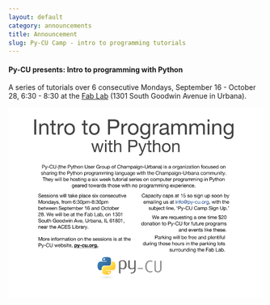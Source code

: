 ```yaml
---
layout: default
category: announcements
title: Announcement
slug: Py-CU Camp - intro to programming tutorials
---
```


#### Py-CU presents: Intro to programming with Python
A series of tutorials over 6 consecutive Mondays, September 16 - October 28,
6:30 - 8:30 at the <a href='http://cucfablab.org/'>Fab Lab</a> (1301 South Goodwin Avenue in Urbana).

<img alt="Intro to programming with Python - flyer" src="/img/pycucamp_flyer.png" style="width:700px" />
